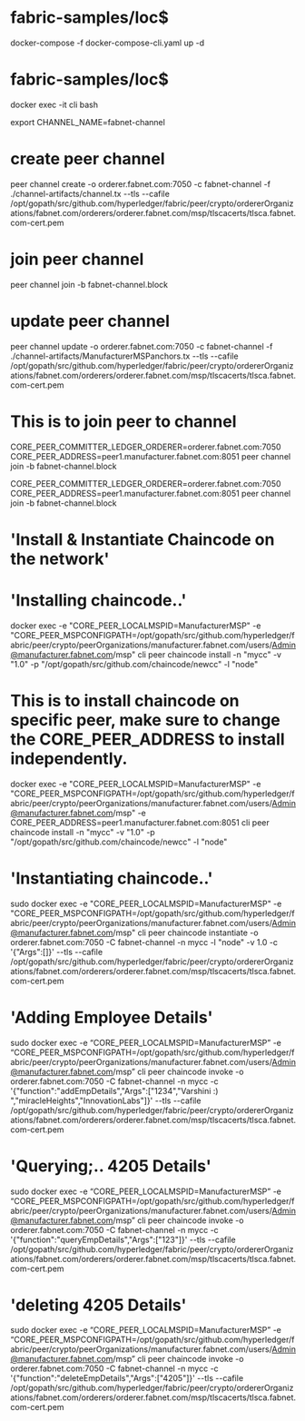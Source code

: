 
# fabric-samples/loc$ 
docker-compose -f docker-compose-cli.yaml up -d

# fabric-samples/loc$  
docker exec -it cli bash

export CHANNEL_NAME=fabnet-channel

# create peer channel
peer channel create -o orderer.fabnet.com:7050 -c fabnet-channel -f ./channel-artifacts/channel.tx --tls --cafile /opt/gopath/src/github.com/hyperledger/fabric/peer/crypto/ordererOrganizations/fabnet.com/orderers/orderer.fabnet.com/msp/tlscacerts/tlsca.fabnet.com-cert.pem

# join peer channel
peer channel join -b fabnet-channel.block

# update peer channel
peer channel update -o orderer.fabnet.com:7050 -c fabnet-channel -f ./channel-artifacts/ManufacturerMSPanchors.tx --tls --cafile /opt/gopath/src/github.com/hyperledger/fabric/peer/crypto/ordererOrganizations/fabnet.com/orderers/orderer.fabnet.com/msp/tlscacerts/tlsca.fabnet.com-cert.pem

# This is to join peer to channel
CORE_PEER_COMMITTER_LEDGER_ORDERER=orderer.fabnet.com:7050 CORE_PEER_ADDRESS=peer1.manufacturer.fabnet.com:8051 peer channel join -b fabnet-channel.block

CORE_PEER_COMMITTER_LEDGER_ORDERER=orderer.fabnet.com:7050 CORE_PEER_ADDRESS=peer1.manufacturer.fabnet.com:8051 peer channel join -b fabnet-channel.block


# 'Install & Instantiate Chaincode on the network'

# 'Installing chaincode..'
docker exec -e "CORE_PEER_LOCALMSPID=ManufacturerMSP" -e "CORE_PEER_MSPCONFIGPATH=/opt/gopath/src/github.com/hyperledger/fabric/peer/crypto/peerOrganizations/manufacturer.fabnet.com/users/Admin@manufacturer.fabnet.com/msp" cli peer chaincode install -n "mycc" -v "1.0" -p "/opt/gopath/src/github.com/chaincode/newcc" -l "node"

# This is to install chaincode on specific peer, make sure to change the CORE_PEER_ADDRESS to install independently.
docker exec -e "CORE_PEER_LOCALMSPID=ManufacturerMSP" -e "CORE_PEER_MSPCONFIGPATH=/opt/gopath/src/github.com/hyperledger/fabric/peer/crypto/peerOrganizations/manufacturer.fabnet.com/users/Admin@manufacturer.fabnet.com/msp" -e CORE_PEER_ADDRESS=peer1.manufacturer.fabnet.com:8051 cli peer chaincode install -n "mycc" -v "1.0" -p "/opt/gopath/src/github.com/chaincode/newcc" -l "node"

# 'Instantiating chaincode..'
sudo docker exec -e "CORE_PEER_LOCALMSPID=ManufacturerMSP" -e "CORE_PEER_MSPCONFIGPATH=/opt/gopath/src/github.com/hyperledger/fabric/peer/crypto/peerOrganizations/manufacturer.fabnet.com/users/Admin@manufacturer.fabnet.com/msp" cli peer chaincode instantiate -o orderer.fabnet.com:7050 -C fabnet-channel -n mycc -l "node" -v 1.0 -c '{"Args":[]}' --tls --cafile /opt/gopath/src/github.com/hyperledger/fabric/peer/crypto/ordererOrganizations/fabnet.com/orderers/orderer.fabnet.com/msp/tlscacerts/tlsca.fabnet.com-cert.pem


# 'Adding Employee Details'
sudo docker exec -e “CORE_PEER_LOCALMSPID=ManufacturerMSP” -e “CORE_PEER_MSPCONFIGPATH=/opt/gopath/src/github.com/hyperledger/fabric/peer/crypto/peerOrganizations/manufacturer.fabnet.com/users/Admin@manufacturer.fabnet.com/msp” cli peer chaincode invoke -o orderer.fabnet.com:7050 -C fabnet-channel -n mycc -c '{"function":"addEmpDetails","Args":["1234","Varshini :) ","miracleHeights","InnovationLabs"]}' --tls --cafile /opt/gopath/src/github.com/hyperledger/fabric/peer/crypto/ordererOrganizations/fabnet.com/orderers/orderer.fabnet.com/msp/tlscacerts/tlsca.fabnet.com-cert.pem

# 'Querying;.. 4205 Details'
sudo docker exec -e “CORE_PEER_LOCALMSPID=ManufacturerMSP” -e “CORE_PEER_MSPCONFIGPATH=/opt/gopath/src/github.com/hyperledger/fabric/peer/crypto/peerOrganizations/manufacturer.fabnet.com/users/Admin@manufacturer.fabnet.com/msp” cli peer chaincode invoke -o orderer.fabnet.com:7050 -C fabnet-channel -n mycc -c '{"function":"queryEmpDetails","Args":["123"]}' --tls --cafile /opt/gopath/src/github.com/hyperledger/fabric/peer/crypto/ordererOrganizations/fabnet.com/orderers/orderer.fabnet.com/msp/tlscacerts/tlsca.fabnet.com-cert.pem

# 'deleting 4205 Details'
sudo docker exec -e “CORE_PEER_LOCALMSPID=ManufacturerMSP” -e “CORE_PEER_MSPCONFIGPATH=/opt/gopath/src/github.com/hyperledger/fabric/peer/crypto/peerOrganizations/manufacturer.fabnet.com/users/Admin@manufacturer.fabnet.com/msp” cli peer chaincode invoke -o orderer.fabnet.com:7050 -C fabnet-channel -n mycc -c '{"function":"deleteEmpDetails","Args":["4205"]}' --tls --cafile /opt/gopath/src/github.com/hyperledger/fabric/peer/crypto/ordererOrganizations/fabnet.com/orderers/orderer.fabnet.com/msp/tlscacerts/tlsca.fabnet.com-cert.pem


